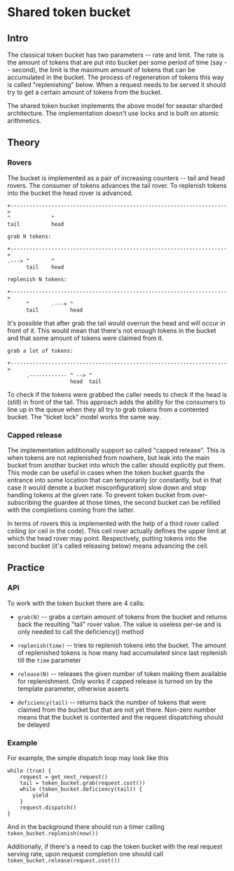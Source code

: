 # Shared token bucket

## Intro

The classical token bucket has two parameters -- rate and limit. The rate
is the amount of tokens that are put into bucket per some period of time
(say -- second), the limit is the maximum amount of tokens that can be
accumulated in the bucket. The process of regeneration of tokens this way
is called "replenishing" below. When a request needs to be served it should
try to get a certain amount of tokens from the bucket.

The shared token bucket implements the above model for seastar sharded
architecture. The implementation doesn't use locks and is built on atomic
arithmetics.

## Theory

### Rovers

The bucket is implemented as a pair of increasing counters -- tail and
head rovers. The consumer of tokens advances the tail rover. To replenish
tokens into the bucket the head rover is advanced.

    +--------------------------------------------------------------------->
    ^             ^
    tail          head

    grab N tokens:

    +--------------------------------------------------------------------->
    .---> ^       ^
          tail    head

    replenish N tokens:

    +--------------------------------------------------------------------->
          ^       .---> ^
          tail          head

It's possible that after grab the tail would overrun the head and will occur
in front of it. This would mean that there's not enough tokens in the bucket
and that some amount of tokens were claimed from it.

    grab a lot of tokens:

    +--------------------------------------------------------------------->
          .------------ ^ --> ^
                        head  tail

To check if the tokens were grabbed the caller needs to check if the head is
(still) in front of the tail. This approach adds the ability for the consumers
to line up in the queue when they all try to grab tokens from a contented
bucket. The "ticket lock" model works the same way.

### Capped release

The implementation additionally support so called "capped release". This is
when tokens are not replenished from nowhere, but leak into the main bucket
from another bucket into which the caller should explicitly put them. This mode
can be useful in cases when the token bucket guards the entrance into some
location that can temporarily (or constantly, but in that case it would denote
a bucket misconfiguration) slow down and stop handling tokens at the given
rate. To prevent token bucket from over-subscribing the guardee at those times,
the second bucket can be refilled with the completions coming from the latter.

In terms of rovers this is implemented with the help of a third rover called
ceiling (or ceil in the code). This ceil rover actually defines the upper
limit at which the head rover may point. Respectively, putting tokens into
the second bucket (it's called releasing below) means advancing the ceil.

## Practice

### API

To work with the token bucket there are 4 calls:

 * `grab(N)` -- grabs a certain amount of tokens from the bucket and returns
   back the resulting "tail" rover value. The value is useless per-se and is
   only needed to call the deficiency() method

 * `replenish(time)` -- tries to replenish tokens into the bucket. The amount
   of replenished tokens is how many had accumulated since last replenish
   till the `time` parameter

 * `release(N)` -- releases the given number of token making them available
   for replenishment. Only works if capped release is turned on by the
   template parameter, otherwise asserts

 * `deficiency(tail)` -- returns back the number of tokens that were claimed
   from the bucket but that are not yet there. Non-zero number means that the
   bucket is contented and the request dispatching should be delayed

### Example

For example, the simple dispatch loop may look like this

    while (true) {
        request = get_next_request()
        tail = token_bucket.grab(request.cost())
        while (token_bucket.deficiency(tail)) {
            yield
        }
        request.dispatch()
    }

And in the background there should run a timer calling `token_bucket.replenish(now())`

Additionally, if there's a need to cap the token bucket with the real request serving
rate, upon request completion one should call `token_bucket.release(request.cost())`
